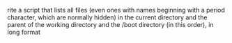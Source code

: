 rite a script that lists all files (even ones with names beginning with a period character, which are normally hidden) in the current directory and the parent of the working directory and the /boot directory (in this order), in long format
